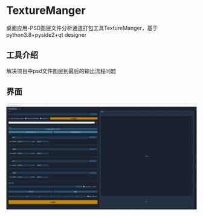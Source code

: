 # TextureManger
桌面应用-PSD图层文件分析通道打包工具TextureManger，基于python3.8+pyside2+qt designer
## 工具介绍
解决项目中psd文件图层到最后的输出流程问题  

## 界面
![windows](.\readme-image/01.png)
